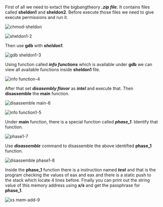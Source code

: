 First of all we need to extact the bigbangtheory **_.zip file._** It contains files called **sheldon1** and **sheldon2**. Before execute those files we need to give execute permissions and run it.

![chmod-sheldon](https://user-images.githubusercontent.com/36528620/76437496-a8425e00-63df-11ea-8675-102bf65456f7.PNG)

![sheldon1-2](https://user-images.githubusercontent.com/36528620/76442252-a8922780-63e6-11ea-968a-8b973ace37b8.PNG)

Then use **gdb** with **_sheldon1_**.

![gdb sheldon1-3](https://user-images.githubusercontent.com/36528620/76442319-c8295000-63e6-11ea-9816-87c14cbbd3f5.PNG)

Using function called **_info functions_** which is available under **gdb** we can view all available functions inside **sheldon1** file.

![info function-4](https://user-images.githubusercontent.com/36528620/76442619-366e1280-63e7-11ea-99d5-a4cee47008b9.PNG)

After that set **_disasembly flavor_** as **_intel_** and execute that. Then **disassemble** the **main** function.

![disassemble main-6](https://user-images.githubusercontent.com/36528620/76442953-b1cfc400-63e7-11ea-8140-c24f23a86050.PNG)

![info function1-5](https://user-images.githubusercontent.com/36528620/76443384-56520600-63e8-11ea-9eac-aebca22e655d.PNG)

Under **main** function, there is a special function called **_phase_1_**. Identify that function.

![phase1-7](https://user-images.githubusercontent.com/36528620/76443264-2acf1b80-63e8-11ea-9120-f57a204b53ce.PNG)

Use **_disassemble_** command to disassemble the above identified  **phase_1** function.

![disassemble phase1-8](https://user-images.githubusercontent.com/36528620/76443560-a03aec00-63e8-11ea-8ba1-d9eee7ddfc5c.PNG)

Inside the **phase_1** function there is a instruction named **_test_** and that is the program checking the values of eax and eax and there is a static push to the stack which locate 4 lines before.
Finally you can print out the string value of this memory address using **_x/s_** and get the passphrase for **phase_1**.

![xs mem-add-9](https://user-images.githubusercontent.com/36528620/76444569-273c9400-63ea-11ea-8625-a755f516dad2.PNG)
